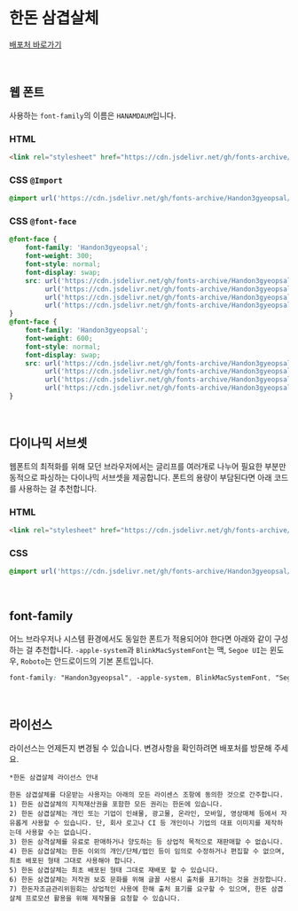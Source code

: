 # 한돈 삼겹살체

[배포처 바로가기](https://www.han-don.com/handon_platform/index.php?mode=handon_fonts)

&nbsp;

## 웹 폰트

사용하는 `font-family`의 이름은 `HANAMDAUM`입니다.

### HTML

```html
<link rel="stylesheet" href="https://cdn.jsdelivr.net/gh/fonts-archive/Handon3gyeopsal/Handon3gyeopsal.css" type="text/css"/>
```

### CSS `@Import`

```css
@import url('https://cdn.jsdelivr.net/gh/fonts-archive/Handon3gyeopsal/Handon3gyeopsal.css');
```

### CSS `@font-face`

```css
@font-face {
    font-family: 'Handon3gyeopsal';
    font-weight: 300;
    font-style: normal;
    font-display: swap;
    src: url('https://cdn.jsdelivr.net/gh/fonts-archive/Handon3gyeopsal/Handon3gyeopsal300g.woff2') format('woff2'),
         url('https://cdn.jsdelivr.net/gh/fonts-archive/Handon3gyeopsal/Handon3gyeopsal300g.woff') format('woff'),
         url('https://cdn.jsdelivr.net/gh/fonts-archive/Handon3gyeopsal/Handon3gyeopsal300g.otf') format('opentype'),
         url('https://cdn.jsdelivr.net/gh/fonts-archive/Handon3gyeopsal/Handon3gyeopsal300g.ttf') format('truetype');
}
@font-face {
    font-family: 'Handon3gyeopsal';
    font-weight: 600;
    font-style: normal;
    font-display: swap;
    src: url('https://cdn.jsdelivr.net/gh/fonts-archive/Handon3gyeopsal/Handon3gyeopsal600g.woff2') format('woff2'),
         url('https://cdn.jsdelivr.net/gh/fonts-archive/Handon3gyeopsal/Handon3gyeopsal600g.woff') format('woff'),
         url('https://cdn.jsdelivr.net/gh/fonts-archive/Handon3gyeopsal/Handon3gyeopsal600g.otf') format('opentype'),
         url('https://cdn.jsdelivr.net/gh/fonts-archive/Handon3gyeopsal/Handon3gyeopsal600g.ttf') format('truetype');
}
```

&nbsp;

## 다이나믹 서브셋

웹폰트의 최적화를 위해 모던 브라우저에서는 글리프를 여러개로 나누어 필요한 부분만 동적으로 파싱하는 다이나믹 서브셋을 제공합니다. 폰트의 용량이 부담된다면 아래 코드를 사용하는 걸 추천합니다.

### HTML

```html
<link rel="stylesheet" href="https://cdn.jsdelivr.net/gh/fonts-archive/Handon3gyeopsal/subsets/Handon3gyeopsal-dynamic-subset.css" type="text/css"/>
```

### CSS

```css
@import url('https://cdn.jsdelivr.net/gh/fonts-archive/Handon3gyeopsal/subsets/Handon3gyeopsal-dynamic-subset.css');
```

&nbsp;

## font-family

어느 브라우저나 시스템 환경에서도 동일한 폰트가 적용되어야 한다면 아래와 같이 구성하는 걸 추천합니다. `-apple-system`과 `BlinkMacSystemFont`는 맥, `Segoe UI`는 윈도우, `Roboto`는 안드로이드의 기본 폰트입니다.


```css
font-family: "Handon3gyeopsal", -apple-system, BlinkMacSystemFont, "Segoe UI", Roboto, Oxygen, Ubuntu, Cantarell, "Open Sans", "Helvetica Neue", sans-serif;
```

&nbsp;

## 라이선스

라이선스는 언제든지 변경될 수 있습니다. 변경사항을 확인하려면 배포처를 방문해 주세요.

```
*한돈 삼겹살체 라이선스 안내 
 
한돈 삼겹살체를 다운받는 사용자는 아래의 모든 라이센스 조항에 동의한 것으로 간주합니다. 
1) 한돈 삼겹살체의 지적재산권을 포함한 모든 권리는 한돈에 있습니다. 
2) 한돈 삼겹살체는 개인 또는 기업이 인쇄물, 광고물, 온라인, 모바일, 영상매체 등에서 자유롭게 사용할 수 있습니다. 단, 회사 로고나 CI 등 개인이나 기업의 대표 이미지를 제작하는데 사용할 수는 없습니다. 
3) 한돈 삼격살체를 유료로 판매하거나 양도하는 등 상업적 목적으로 재판매할 수 없습니다. 
4) 한돈 삼겹살체는 한돈 이외의 개인/단체/법인 등이 임의로 수정하거나 편집할 수 없으며, 최초 배포된 형태 그대로 사용해야 합니다. 
5) 한돈 삼겹살체는 최초 배포된 형태 그대로 재배포 할 수 있습니다. 
6) 한돈 삼겹살체는 저작권 보호 문화를 위해 글꼴 사용시 출처를 표기하는 것을 권장합니다. 
7) 한돈자조금관리위원회는 상업적인 사용에 한해 출처 표기를 요구할 수 있으며, 한돈 삼겹살체 프로모션 활용을 위해 제작물을 요청할 수 있습니다.
```
